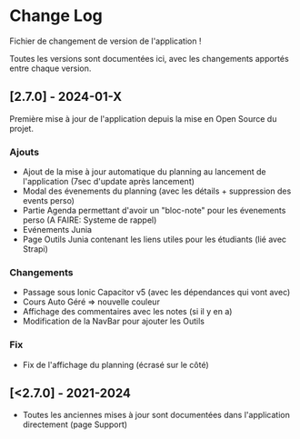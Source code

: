 
# Change Log

Fichier de changement de version de l'application !

Toutes les versions sont documentées ici, avec les changements apportés entre chaque version.
 


 
## [2.7.0] - 2024-01-X
  
Première mise à jour de l'application depuis la mise en Open Source du projet.

### Ajouts

- Ajout de la mise à jour automatique du planning au lancement de l'application (7sec d'update après lancement)
- Modal des évenements du planning (avec les détails + suppression des events perso)
- Partie Agenda permettant d'avoir un "bloc-note" pour les évenements perso   (A FAIRE: Systeme de rappel)
- Evénements Junia
- Page Outils Junia contenant les liens utiles pour les étudiants (lié avec Strapi)
 
### Changements
  
- Passage sous Ionic Capacitor v5  (avec les dépendances qui vont avec)
- Cours Auto Géré => nouvelle couleur
- Affichage des commentaires avec les notes (si il y en a)
- Modification de la NavBar pour ajouter les Outils

### Fix
 
- Fix de l'affichage du planning (écrasé sur le côté)
 



## [<2.7.0] - 2021-2024
 
- Toutes les anciennes mises à jour sont documentées dans l'application directement (page Support)